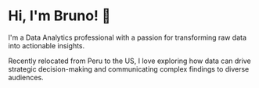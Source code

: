 # Hi, I'm Bruno! 👋

I'm a Data Analytics professional with a passion for transforming raw data into actionable insights.

Recently relocated from Peru to the US, I love exploring how data can drive strategic decision-making and communicating complex findings to diverse audiences.

<!---
bbiaggi88/bbiaggi88 is a ✨ special ✨ repository because its `README.md` (this file) appears on your GitHub profile.
You can click the Preview link to take a look at your changes.
--->
